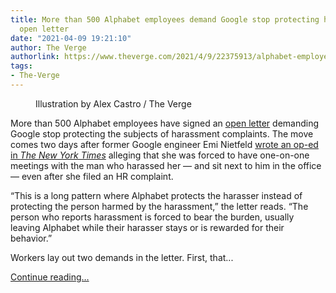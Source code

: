 ```yaml
---
title: More than 500 Alphabet employees demand Google stop protecting harassers in
  open letter
date: "2021-04-09 19:21:10"
author: The Verge
authorlink: https://www.theverge.com/2021/4/9/22375913/alphabet-employees-open-letter-google-harassers
tags:
- The-Verge
---
```

<figure>
      <img alt="" src="https://cdn.vox-cdn.com/thumbor/Id-bScn28UEQrENSKTZFM-EueKQ=/0x0:2040x1360/1310x873/cdn.vox-cdn.com/uploads/chorus_image/image/69103201/acastro_191014_1777_google_pixel_0001.0.0.jpg" />
        <figcaption>Illustration by Alex Castro / The Verge</figcaption>
    </figure>

  <p id="y5bfqu">More than 500 Alphabet employees have signed an <a href="https://stopprotectingharassers.medium.com/alphabet-stop-protecting-harassers-d32a17aa5762">open letter</a> demanding Google stop protecting the subjects of harassment complaints. The move comes two days after former Google engineer Emi Nietfeld <a href="https://www.nytimes.com/2021/04/07/opinion/google-job-harassment.html">wrote an op-ed in <em>The New York Times</em></a> alleging that she was forced to have one-on-one meetings with the man who harassed her — and sit next to him in the office — even after she filed an HR complaint. </p>
<p id="61d6">“This is a long pattern where Alphabet protects the harasser instead of protecting the person harmed by the harassment,” the letter reads. “The person who reports harassment is forced to bear the burden, usually leaving Alphabet while their harasser stays or is rewarded for their behavior.”</p>
<p id="kosmJq">Workers lay out two demands in the letter. First, that...</p>
  <p>
    <a href="https://www.theverge.com/2021/4/9/22375913/alphabet-employees-open-letter-google-harassers">Continue reading&hellip;</a>
  </p>